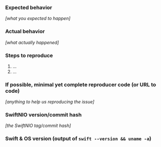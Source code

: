 ### Expected behavior
_[what you expected to happen]_

### Actual behavior
_[what actually happened]_

### Steps to reproduce

1. ...
2. ...

### If possible, minimal yet complete reproducer code (or URL to code)

_[anything to help us reproducing the issue]_

### SwiftNIO version/commit hash

_[the SwiftNIO tag/commit hash]_

### Swift & OS version (output of `swift --version && uname -a`)

